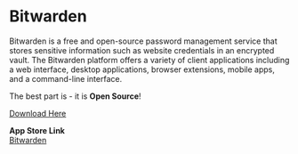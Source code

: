 # Bitwarden

Bitwarden is a free and open-source password management service that stores sensitive information such as website credentials in an encrypted vault. The Bitwarden platform offers a variety of client applications including a web interface, desktop applications, browser extensions, mobile apps, and a command-line interface. 

The best part is - it is **Open Source**!

[Download Here](https://bitwarden.com)

**App Store Link**  
[Bitwarden](https://apps.apple.com/us/app/bitwarden-password-manager/id1137397744)